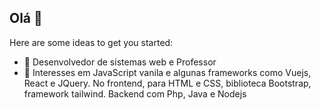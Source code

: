 ## Olá 👋

<!--**valberfranco/valberfranco** is a ✨ _special_ ✨ repository because its `README.md` (this file) appears on your GitHub profile.-->

Here are some ideas to get you started:

- 🔭 Desenvolvedor de sistemas web e Professor
- 🌱 Interesses em JavaScript vanila e algunas frameworks como Vuejs, React e JQuery. No frontend, para HTML e CSS, biblioteca Bootstrap, framework tailwind. Backend com Php, Java e Nodejs
